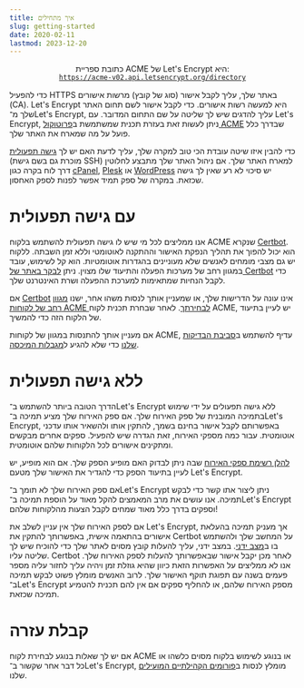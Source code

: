 ```yaml
---
title: איך מתחילים
slug: getting-started
date: 2020-02-11
lastmod: 2023-12-20
---
```


<div style="display: flex; flex-direction: column; align-items: center; margin-bottom: 15px;">
  <div>כתובת ספריית ACME של Let's Encrypt היא:</div>
  <div><a href="https://acme-v02.api.letsencrypt.org"><code>https://acme-v02.api.letsencrypt.org/directory</code></a></div>
</div>

כדי להפעיל HTTPS באתר שלך, עליך לקבל אישור (סוג של קובץ) מרשות אישורים (CA). Let's Encrypt היא למעשה רשות אישורים. כדי לקבל אישור לשם תחום האתר שלך מ־Let's Encrypt, עליך להדגים שיש לך שליטה על שם התחום המדובר. עם Let's Encrypt, ניתן לעשות זאת בעזרת תכנית שמשתמשת ב[פרוטוקול ACME](https://tools.ietf.org/html/rfc8555) שבדרך כלל פועל על מה שמארח את האתר שלך.

כדי להבין איזו שיטה עובדת הכי טוב למקרה שלך, עליך לדעת האם יש לך [גישה תפעולית](https://en.wikipedia.org/wiki/Shell_account) (מוכרת גם בשם גישת SSH) למארח האתר שלך. אם ניהול האתר שלך מתבצע לחלוטין דרך לוח בקרה כגון [cPanel](https://cpanel.net/),‏ [Plesk](https://www.plesk.com/) או [WordPress](https://wordpress.org/) יש סיכוי לא רע שאין לך גישה שכזאת. במקרה של ספק תמיד אפשר לפנות לספק האחסון.

# עם גישה תפעולית

אנו ממליצים לכל מי שיש לו גישה תפעולית להשתמש בלקוח ACME שנקרא [Certbot][]. הוא יכול להפוך את תהליך הנפקת האישור וההתקנה לאוטומטי וללא זמן השבתה. ללקוח יש גם מצבי מומחים לאנשים שלא מעוניינים בהגדרות אוטומטיות. הוא קל לשימוש, עובד במגוון רחב של מערכות הפעלה והתיעוד שלו מצוין. ניתן [לבקר באתר של Certbot][Certbot] כדי לקבל הנחיות שמתאימות למערכת ההפעלה ושרת האינטרנט שלך.

אם [Certbot][] אינו עונה על הדרישות שלך, או שמעניין אותך לנסות משהו אחר, ישנו [מגוון רחב של לקוחות ACME לבחירתך](/docs/client-options).  לאחר שבחרת תכנית לקוח ACME, יש לעיין בתיעוד של הלקוח הזה כדי להמשיך.

אם מעניין אותך להתנסות במגוון של לקוחות ACME, עדיף להשתמש ב[סביבת הבדיקות שלנו](/docs/staging-environment) כדי שלא להגיע ל[מגבלות המיכסה](/docs/rate-limits).

# ללא גישה תפעולית

הדרך הטובה ביותר להשתמש ב־Let's Encrypt ללא גישה תפעולים על ידי שימוש בתמיכה המובנית של ספק האירוח שלך. אם ספק האירוח שלך מציע תמיכה ב־Let's Encrypt, באפשרותם לקבל אישור בחינם בשמך, להתקין אותו ולהשאיר אותו עדכני אוטומטית. עבור כמה מספקי האירוח, זאת הגדרה שיש להפעיל. ספקים אחרים מבקשים ומתקינים אישורים לכל הלקוחות שלהם אוטומטית.

[להלן רשימת ספקי האירוח](https://community.letsencrypt.org/t/web-hosting-who-support-lets-encrypt/6920) שבה ניתן לבדוק האם מופיע הספק שלך. אם הוא מופיע, יש לעיין בתיעוד הספק כדי להגדיר את האישור שלך מטעם Let's Encrypt.

אם ספק האירוח שלך לא תומך ב־Let's Encrypt ניתן ליצור אתו קשר כדי לבקש תמיכה. אנו עושים את מרב המאמצים להקל מאוד על הוספת תמיכה ב־Let's Encrypt וספקים בדרך כלל מאוד שמחים לקבל הצעות מהלקוחות שלהם!

אם לספק האירוח שלך אין עניין לשלב את Let's Encrypt, אך מעניק תמיכה בהעלאת אישורים בהתאמה אישית, באפשרותך להתקין את Certbot על המחשב שלך ולהשתמש בו ב[מצב ידני](https://certbot.eff.org/docs/using.html#manual). במצב ידני, עליך להעלות קובץ מסוים לאתר שלך כדי להוכיח שיש לך שליטה עליו. Certbot לאחר מכן יקבל אישור שבאפשרותך להעלות לספק האירוח שלך. אנו לא ממליצים על האפשרות הזאת כיוון שהיא גוזלת זמן ויהיה עליך לחזור עליה מספר פעמים בשנה עם תפוגת תוקף האישור שלך. לרוב האנשים מומלץ פשוט לבקש תמיכה ב־Let's Encrypt מספק האירוח שלהם, או להחליף ספקים אם אין להם תכנית להטמיע תמיכה שכזאת.

# קבלת עזרה

אם יש לך שאלות בנוגע לבחירת לקוח ACME או בנוגע לשימוש בלקוח מסוים כלשהו או כל דבר אחר שקשור ב־Let's Encrypt, מומלץ לנסות ב[פורומים הקהילתיים המועילים](https://community.letsencrypt.org/) שלנו.

[Certbot]: https://certbot.eff.org/ "Certbot"

[Certbot]: https://certbot.eff.org/ "Certbot"
